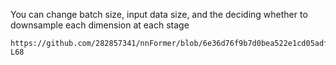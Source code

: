 You can change batch size, input data size, and the deciding whether to downsample each dimension at each stage
```
https://github.com/282857341/nnFormer/blob/6e36d76f9b7d0bea522e1cd05adf502ba85480e6/nnformer/run/default_configuration.py#L49-L68
```
